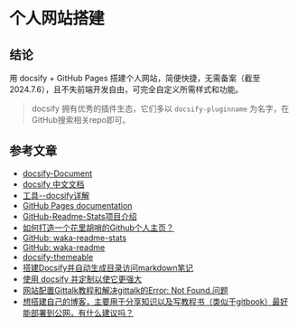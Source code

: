 # 个人网站搭建

## 结论

用 docsify + GitHub Pages 搭建个人网站，简便快捷，无需备案（截至2024.7.6），且不失前端开发自由，可完全自定义所需样式和功能。


>docsify 拥有优秀的插件生态，它们多以 `docsify-pluginname` 为名字，在GitHub搜索相关repo即可。



## 参考文章


- [docsify-Document](https://docsify.js.org/#/)  
- [docsify 中文文档](https://docsify.js.org/#/zh-cn/)  
- [工具--docsify详解](https://blog.csdn.net/liyou123456789/article/details/124504727)  
- [GitHub Pages documentation](https://docs.github.com/en/pages)  
- [GitHub-Readme-Stats项目介绍](https://blog.csdn.net/gobullin/article/details/120513191)  
- [如何打造一个花里胡哨的Github个人主页？](https://blog.csdn.net/qq794492789/article/details/136871699)  
- [GitHub: waka-readme-stats](https://github.com/anmol098/waka-readme-stats)  
- [GitHub: waka-readme](https://github.com/athul/waka-readme)  
- [docsify-themeable](https://jhildenbiddle.github.io/docsify-themeable/#/customization)  
- [搭建Docsify并自动生成目录访问markdown笔记](https://blog.csdn.net/qq_74177889/article/details/139595564)  
- [使用 docsify 并定制以使它更强大](https://ld246.com/article/1553507125889)  
- [网站配置Gittalk教程和解决gittalk的Error: Not Found.问题](https://blog.csdn.net/wyounger/article/details/111356242)  
- [想搭建自己的博客，主要用于分享知识以及写教程书（类似于gitbook）最好能部署到公网，有什么建议吗？](https://www.zhihu.com/question/619420012/answer/3433796975?utm_campaign=shareopn&utm_medium=social&utm_psn=1792730956328747009&utm_source=wechat_session)